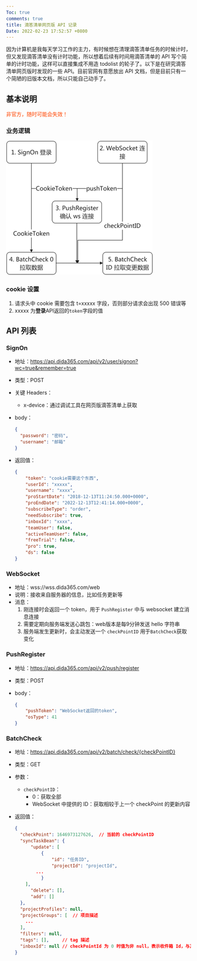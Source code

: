 ```yaml
---
Toc: true
comments: true
title: 滴答清单网页版 API 记录
Date: 2022-02-23 17:52:57 +0800
---
```


因为计算机是我每天学习工作的主力，有时候想在清理滴答清单任务的时候计时，但又发现滴答清单没有计时功能，所以想着后续有时间用滴答清单的 API 写个简单的计时功能，这样可以直接集成不用造 todolist 的轮子了。以下是在研究滴答清单网页版时发现的一些 API。目前官网有意愿放出 API 文档，但是目前只有一个简陋的旧版本文档，所以只能自己动手了。

## 基本说明

<font color=OrangeRed>非官方，随时可能会失效！</font>

### 业务逻辑

<img src="/assets/img/滴答清单网页版API记录/didaAPI.png" alt="业务逻辑关系" style="zoom:50%;" />

### cookie 设置

1. 请求头中 cookie 需要包含 t=xxxxx 字段，否则部分请求会出现 500 错误等
2. xxxxx 为**登录**API返回的`token`字段的值

## API 列表

### SignOn

* 地址：https://api.dida365.com/api/v2/user/signon?wc=true&remember=true

* 类型：POST

* 关键 Headers：

  * x-device：通过调试工具在网页版滴答清单上获取

* body：

  ```json
  {
    "password": "密码",
    "username": "邮箱"
  }
  ```

* 返回值：

  ```json
  {
      "token": "cookie需要这个东西",
      "userId": "xxxxx",
      "username": "xxxx",
      "proStartDate": "2018-12-13T11:24:50.000+0000",
      "proEndDate": "2022-12-13T12:41:14.000+0000",
      "subscribeType": "order",
      "needSubscribe": true,
      "inboxId": "xxxx",
      "teamUser": false,
      "activeTeamUser": false,
      "freeTrial": false,
      "pro": true,
      "ds": false
  }
  ```

### WebSocket

* 地址：wss://wss.dida365.com/web
* 说明：接收来自服务器的信息，比如任务更新等
* 消息：
  1. 刚连接时会返回一个 token，用于 `PushRegister` 中与 websocket 建立消息连接
  2. 需要定期向服务端发送心跳包：web版本是每9分钟发送 hello 字符串
  3. 服务端发生更新时，会主动发送一个 `checkPointID` 用于`BatchCheck`获取变化

### PushRegister

* 地址：https://api.dida365.com/api/v2/push/register

* 类型：POST

* body：

  ```json
  {
      "pushToken": "WebSocket返回的token",
      "osType": 41
  }
  ```

### BatchCheck

* 地址：https://api.dida365.com/api/v2/batch/check/{checkPointID}

* 类型：GET

* 参数：

  * `checkPointID`：
    * 0：获取全部
    * WebSocket 中提供的 ID：获取相较于上一个 checkPoint 的更新内容

* 返回值：

  ```json
  {
    "checkPoint": 1646973127626,  // 当前的 checkPointID
    "syncTaskBean": {
    	"update": [
    		{
    			"id": "任务ID",
    			"projectId": "projectId",
          ...
  			}
      ],
  		"delete": [],
  		"add": []
    },
  	"projectProfiles": null,
  	"projectGroups": [  // 项目描述
      ...
    ],
    "filters": null,
    "tags": [],     // tag 描述
  	"inboxId": null // checkPointId 为 0 时值为非 null，表示收件箱 Id，与其他的 Project 区分
  }
  ```

  